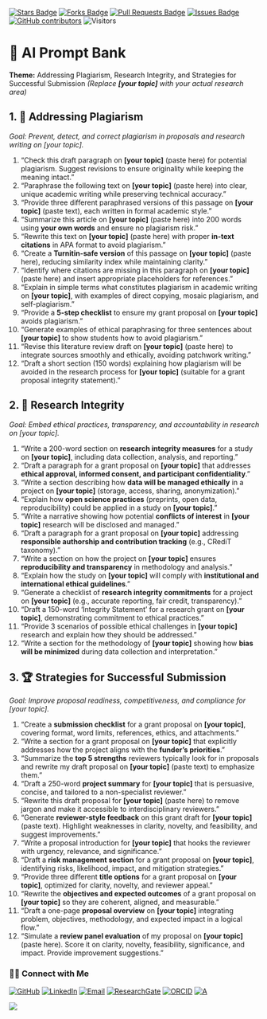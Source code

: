 <a href="https://github.com/drshahizan/short-course/stargazers"><img src="https://img.shields.io/github/stars/drshahizan/short-course" alt="Stars Badge"/></a>
<a href="https://github.com/drshahizan/short-course/network/members"><img src="https://img.shields.io/github/forks/drshahizan/short-course" alt="Forks Badge"/></a>
<a href="https://github.com/drshahizan/short-course/pulls"><img src="https://img.shields.io/github/issues-pr/drshahizan/short-course" alt="Pull Requests Badge"/></a>
<a href="https://github.com/drshahizan/short-course"><img src="https://img.shields.io/github/issues/drshahizan/short-course" alt="Issues Badge"/></a>
<a href="https://github.com/drshahizan/short-course/graphs/contributors"><img alt="GitHub contributors" src="https://img.shields.io/github/contributors/drshahizan/short-course?color=2b9348"></a>
![Visitors](https://api.visitorbadge.io/api/visitors?path=https%3A%2F%2Fgithub.com%2Fdrshahizan%2Fshort-course&labelColor=%23d9e3f0&countColor=%23697689&style=flat)

# 📝 AI Prompt Bank

**Theme:** Addressing Plagiarism, Research Integrity, and Strategies for Successful Submission
*(Replace **\[your topic]** with your actual research area)*

## 1. 🚫 Addressing Plagiarism

*Goal: Prevent, detect, and correct plagiarism in proposals and research writing on \[your topic].*

1. “Check this draft paragraph on **\[your topic]** (paste here) for potential plagiarism. Suggest revisions to ensure originality while keeping the meaning intact.”
2. “Paraphrase the following text on **\[your topic]** (paste here) into clear, unique academic writing while preserving technical accuracy.”
3. “Provide three different paraphrased versions of this passage on **\[your topic]** (paste text), each written in formal academic style.”
4. “Summarize this article on **\[your topic]** (paste here) into 200 words using **your own words** and ensure no plagiarism risk.”
5. “Rewrite this text on **\[your topic]** (paste here) with proper **in-text citations** in APA format to avoid plagiarism.”
6. “Create a **Turnitin-safe version** of this passage on **\[your topic]** (paste here), reducing similarity index while maintaining clarity.”
7. “Identify where citations are missing in this paragraph on **\[your topic]** (paste here) and insert appropriate placeholders for references.”
8. “Explain in simple terms what constitutes plagiarism in academic writing on **\[your topic]**, with examples of direct copying, mosaic plagiarism, and self-plagiarism.”
9. “Provide a **5-step checklist** to ensure my grant proposal on **\[your topic]** avoids plagiarism.”
10. “Generate examples of ethical paraphrasing for three sentences about **\[your topic]** to show students how to avoid plagiarism.”
11. “Revise this literature review draft on **\[your topic]** (paste here) to integrate sources smoothly and ethically, avoiding patchwork writing.”
12. “Draft a short section (150 words) explaining how plagiarism will be avoided in the research process for **\[your topic]** (suitable for a grant proposal integrity statement).”

## 2. 🧭 Research Integrity

*Goal: Embed ethical practices, transparency, and accountability in research on \[your topic].*

1. “Write a 200-word section on **research integrity measures** for a study on **\[your topic]**, including data collection, analysis, and reporting.”
2. “Draft a paragraph for a grant proposal on **\[your topic]** that addresses **ethical approval, informed consent, and participant confidentiality**.”
3. “Write a section describing how **data will be managed ethically** in a project on **\[your topic]** (storage, access, sharing, anonymization).”
4. “Explain how **open science practices** (preprints, open data, reproducibility) could be applied in a study on **\[your topic]**.”
5. “Write a narrative showing how potential **conflicts of interest** in **\[your topic]** research will be disclosed and managed.”
6. “Draft a paragraph for a grant proposal on **\[your topic]** addressing **responsible authorship and contribution tracking** (e.g., CRediT taxonomy).”
7. “Write a section on how the project on **\[your topic]** ensures **reproducibility and transparency** in methodology and analysis.”
8. “Explain how the study on **\[your topic]** will comply with **institutional and international ethical guidelines**.”
9. “Generate a checklist of **research integrity commitments** for a project on **\[your topic]** (e.g., accurate reporting, fair credit, transparency).”
10. “Draft a 150-word ‘Integrity Statement’ for a research grant on **\[your topic]**, demonstrating commitment to ethical practices.”
11. “Provide 3 scenarios of possible ethical challenges in **\[your topic]** research and explain how they should be addressed.”
12. “Write a section for the methodology of **\[your topic]** showing how **bias will be minimized** during data collection and interpretation.”

## 3. 🏆 Strategies for Successful Submission

*Goal: Improve proposal readiness, competitiveness, and compliance for \[your topic].*

1. “Create a **submission checklist** for a grant proposal on **\[your topic]**, covering format, word limits, references, ethics, and attachments.”
2. “Write a section for a grant proposal on **\[your topic]** that explicitly addresses how the project aligns with the **funder’s priorities**.”
3. “Summarize the **top 5 strengths** reviewers typically look for in proposals and rewrite my draft proposal on **\[your topic]** (paste text) to emphasize them.”
4. “Draft a 250-word **project summary** for **\[your topic]** that is persuasive, concise, and tailored to a non-specialist reviewer.”
5. “Rewrite this draft proposal for **\[your topic]** (paste here) to remove jargon and make it accessible to interdisciplinary reviewers.”
6. “Generate **reviewer-style feedback** on this grant draft for **\[your topic]** (paste text). Highlight weaknesses in clarity, novelty, and feasibility, and suggest improvements.”
7. “Write a proposal introduction for **\[your topic]** that hooks the reviewer with urgency, relevance, and significance.”
8. “Draft a **risk management section** for a grant proposal on **\[your topic]**, identifying risks, likelihood, impact, and mitigation strategies.”
9. “Provide three different **title options** for a grant proposal on **\[your topic]**, optimized for clarity, novelty, and reviewer appeal.”
10. “Rewrite the **objectives and expected outcomes** of a grant proposal on **\[your topic]** so they are coherent, aligned, and measurable.”
11. “Draft a one-page **proposal overview** on **\[your topic]** integrating problem, objectives, methodology, and expected impact in a logical flow.”
12. “Simulate a **review panel evaluation** of my proposal on **\[your topic]** (paste here). Score it on clarity, novelty, feasibility, significance, and impact. Provide improvement suggestions.”

### 🙌🏻 Connect with Me
<p align="left">
    <a href="https://github.com/drshahizan" target="_blank"><img alt="GitHub" src="https://img.shields.io/badge/-@drshahizan-181717?style=flat-square&logo=GitHub&logoColor=white"></a>
    <a href="https://www.linkedin.com/in/drshahizan" target="_blank"><img alt="LinkedIn" src="https://img.shields.io/badge/-drshahizan-blue?style=flat-square&logo=Linkedin&logoColor=white&link=https://www.linkedin.com/in/drshahizan/"></a>
    <a href="mailto:shahizan@utm.my" target="_blank"><img alt="Email" src="https://img.shields.io/badge/-shahizan@utm.my-c14438?style=flat-square&logo=Gmail&logoColor=white&link=mailto:shahizan@utm.my.com"></a>
    <a href="https://www.researchgate.net/profile/Mohd-Othman-28" target="_blank"><img alt="ResearchGate" src="https://img.shields.io/badge/-ResearchGate-00CCBB?style=flat-square&logo=ResearchGate&logoColor=white"></a>
    <a href="https://orcid.org/0000-0003-4261-1873" target="_blank"><img alt="ORCID" src="https://img.shields.io/badge/-ORCID-A6CE39?style=flat-square&logo=ORCID&logoColor=white"></a> 
 <a href="https://visitorbadge.io/status?path=https%3A%2F%2Fgithub.com%2Fdrshahizan" target="_blank"><img alt="A" src="https://api.visitorbadge.io/api/visitors?path=https%3A%2F%2Fgithub.com%2Fdrshahizan&labelColor=%23697689&countColor=%23555555&style=plastic"></a>
 
![](https://hit.yhype.me/github/profile?user_id=81284918)
</p>
